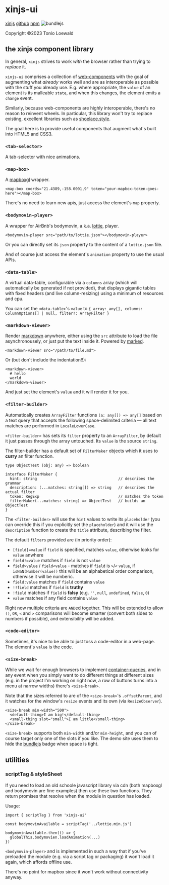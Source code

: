 # xinjs-ui

[xinjs](https://xinjs.net) [github](https://github.com/tonioloewald/xinjs-ui#readme) [npm](https://www.npmjs.com/package/xinjs-ui) <size-break min-width="500"><img alt="bundlejs" src="https://deno.bundlejs.com/?q=xinjs-ui&badge="></size-break>

Copyright ©2023 Tonio Loewald

## the xinjs component library

In general, `xinjs` strives to work _with_ the browser rather than trying to _replace_ it.

`xinjs-ui` comprises a collection of [web-components](https://developer.mozilla.org/en-US/docs/Web/API/Web_components)
with the goal of augmenting what _already_ works well and are as interoperable as
possible with the stuff you already use. E.g. where appropriate, the `value` of an
element is its malleable `state`, and when this changes, the element emits a
`change` event.

Similarly, because web-components are highly interoperable, there's no reason to reinvent
wheels. In particular, this library won't try to replace existing, excellent libraries
such as [shoelace.style](https://shoelace.style/).

The goal here is to provide useful components that augment what's built into HTML5 and CSS3.

### `<tab-selector>`

A tab-selector with nice animations.

### `<map-box>`

A [mapboxgl](https://docs.mapbox.com/mapbox-gl-js/api/) wrapper.

    <map-box coords="21.4389,-158.0001,9" token="your-mapbox-token-goes-here"></map-box>

There's no need to learn new apis, just access the element's `map` property.

### `<bodymovin-player>`

A wrapper for AirBnb's bodymovin, a.k.a. [lottie](https://airbnb.io/lottie/#/web), player.

    <bodymovin-player src="path/to/lottie.json"></bodymovin-player>

Or you can directly set its `json` property to the content of a `lottie.json` file.

And of course just access the element's `animation` property to use the usual APIs.

### `<data-table>`

A virtual data-table, configurable via a `columns` array (which will automatically be generated if not provided),
that displays gigantic tables with fixed headers (and live column-resizing) using a minimum of resources and cpu.

You can set the `<data-table>`'s `value` to `{ array: any[], columns: ColumnOptions[] | null, filter?: ArrayFilter }`

### `<markdown-viewer>`

Render [markdown](https://www.markdownguide.org/) anywhere, either using the `src` attribute to load
the file asynchronousely, or just put the text inside it. Powered by [marked](https://www.npmjs.com/package/marked).

    <markdown-viewer src="/path/to/file.md">

Or (but don't include the indentation!!):

    <markdown-viewer>
      # hello
      world
    </markdown-viewer>

And just set the element's `value` and it will render it for you.

### `<filter-builder>`

Automatically creates `ArrayFilter` functions `(a: any[]) => any[]` based on a text query that accepts the
following space-delimited criteria — all text matches are performed in `LocaleLowerCase`.

`<filter-builder>` has sets its `filter` property to an `ArrayFilter`, by default it just passes through
the array untouched. Its `value` is the source `string`.

The filter-builder has a default set of `FilterMaker` objects which it uses to **curry** an filter function.

    type ObjectTest (obj: any) => boolean

    interface FilterMaker {
      hint: string                                    // describes the grammar
      description: (...matches: string[]) => string   // describes the actual filter
      token: RegExp                                   // matches the token
      filterMaker(...matches: string) => ObjectTest   // builds an ObjectTest
    }

The `<filter-builder>` will use the `hint` values to write its `placeholder` (you can override this if
you explicitly set the `placeholder`) and it will use the `description` function to create the
`title` attribute, describing the filter.

The default `filters` provided are (in priority order):

- `[field]=value` if `field` is specified, matches `value`, otherwise looks for `value` anwhere
- `field!=value` matches if `field` is not `value`
- `field>value` / `field<value` - matches if `field` is `>`/`<` `value`, if `isNaN(Number(value))` this will
  be an alphabetical order comparison, otherwise it will be numberic.
- `field:value` matches if `field` contains `value`
- `!!field` matches if `field` is **truthy**
- `!field` matches if `field` is **falsy** (e.g. `''`, `null`, `undefined`, `false`, `0`)
- `value` matches if any field contains `value`

Right now multiple criteria are `AND`ed together. This will be extended to allow `()`, `OR`, `<` and `>` comparisons will
become smarter (convert both sides to numbers if possible), and extensibility will be added.

### `<code-editor>`

Sometimes, it's nice to be able to just toss a code-editor in a web-page. The element's `value` is
the code.

### `<size-break>`

While we wait for enough browsers to implement [container-queries](https://www.w3.org/TR/css-contain-3/),
and in any event when you simply want to do different things at different sizes (e.g. in the project I'm
working on right now, a row of buttons turns into a menu at narrow widths) there's `<size-break>`.

Note that the sizes referred to are of the `<size-break>`'s `.offsetParent`, and it watches for
the window's `resize` events and its own (via `ResizeObserver`).

    <size-break min-width="500">
      <default-thing>I am big!</default-thing>
      <small-thing slot="small">I am little</small-thing>
    </size-break>

`<size-break>` supports both `min-width` and/or `min-height`, and you can of course target only one
of the slots if you like. The demo site uses them to hide the [bundlejs](https://bundlejs.com/) badge when
space is tight.

## utilities

### scriptTag & styleSheet

If you need to load an old schoole javascript library via cdn (both mapboxgl and bodymovin are
fine examples) then use these two functions. They return promises that resolve when the
module in question has loaded.

Usage:

    import { scriptTag } from 'xinjs-ui'

    const bodymovinAvailable = scriptTag('../lottie.min.js')

    bodymovinAvailable.then(() => {
      globalThis.bodymovien.loadAnimation(...)
    })

`<bodymovin-player>` and is implemented in such a way that if you've preloaded the module
(e.g. via a script tag or packaging) it won't load it again, which affords offline
use.

There's no point for mapbox since it won't work without connectivity anyway.
